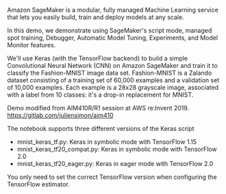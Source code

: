 Amazon SageMaker is a modular, fully managed Machine Learning service that lets you easily build, train and deploy models at any scale. 

In this demo, we demonstrate using SageMaker's script mode, managed spot training, Debugger, Automatic Model Tuning, Experiments, and Model Monitor features. 

We'll use Keras (with the TensorFlow backend) to build a simple Convolutional Neural Network (CNN) on Amazon SageMaker and train it to classify the Fashion-MNIST image data set. Fashion-MNIST is a Zalando dataset consisting of a training set of 60,000 examples and a validation set of 10,000 examples. Each example is a 28x28 grayscale image, associated with a label from 10 classes: it's a drop-in replacement for MNIST.

Demo modified from AIM410R/R1 session at AWS re:Invent 2019. https://gitlab.com/juliensimon/aim410

The notebook supports three different versions of the Keras script
* mnist_keras_tf.py: Keras in symbolic mode with TensorFlow 1.15
* mnist_keras_tf20_compat.py: Keras in symbolic mode with TensorFlow 2.0 
* mnist_keras_tf20_eager.py: Keras in eager mode with TensorFlow 2.0

You only need to set the correct TensorFlow version when configuring the TensorFlow estimator.
